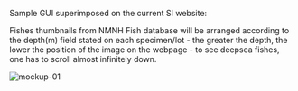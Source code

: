 Sample GUI superimposed on the current SI website:

Fishes thumbnails from NMNH Fish database will be arranged according to the depth(m) field stated on each specimen/lot - the greater the depth, the lower the position of the image on the webpage - to see deepsea fishes, one has to scroll almost infinitely down.

![mockup-01](https://github.com/user-attachments/assets/97267eea-eeb2-4da2-aa89-352d571dd5a2)
